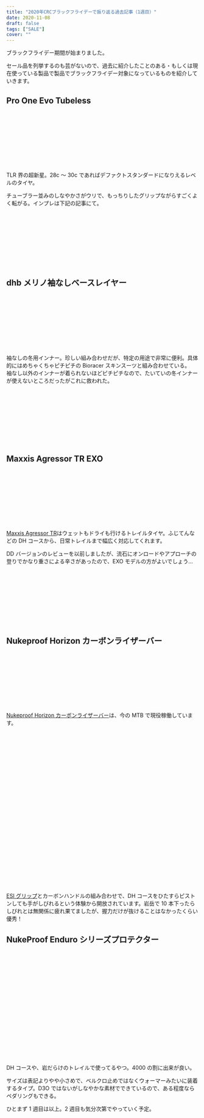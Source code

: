```yaml
---
title: "2020年CRCブラックフライデーで振り返る過去記事（1週目）"
date: 2020-11-08
draft: false
tags: ["SALE"]
cover: ""
---
```


ブラックフライデー期間が始まりました。

セール品を列挙するのも芸がないので、過去に紹介したことのある・もしくは現在使っている製品で製品でブラックフライデー対象になっているものを紹介していきます。

## Pro One Evo Tubeless

<div class="iframely-embed"><div class="iframely-responsive" style="height: 140px; padding-bottom: 0;"><a href="//ck.jp.ap.valuecommerce.com/servlet/referral?sid=3171302&pid=886701002&vc_url=https%3A%2F%2Fwww.chainreactioncycles.com%2Fjp%2Fja%2Fschwalbe-pro-one-evo-tubeless-folding-tyre%2Frp-prod193327%3Futm_source%3Dvaluecommerce%26utm_medium%3Daffiliates" data-iframely-url="//cdn.iframe.ly/VRFM1tB"></a></div></div><script async src="//cdn.iframe.ly/embed.js" charset="utf-8"></script><img src="//ad.jp.ap.valuecommerce.com/servlet/gifbanner?sid=3171302&pid=886701002" height="1" width="0" border="0">

TLR 界の超新星。28c ～ 30c であればデファクトスタンダードになりえるレベルのタイヤ。

チューブラー並みのしなやかさがウリで、もっちりしたグリップながらすごくよく転がる。インプレは下記の記事にて。

<div class="iframely-embed"><div class="iframely-responsive" style="height: 140px; padding-bottom: 0;"><a href="https://blog.gensobunya.net/post/2020/06/proonetle/" data-iframely-url="//cdn.iframe.ly/xZNpMse?iframe=card-small"></a></div></div>

## dhb メリノ袖なしベースレイヤー

<div class="iframely-embed"><div class="iframely-responsive" style="height: 140px; padding-bottom: 0;"><a href="//ck.jp.ap.valuecommerce.com/servlet/referral?sid=3171302&pid=886701002&vc_url=https%3A%2F%2Fwww.chainreactioncycles.com%2Fjp%2Fja%2Fdhb-%25E3%2583%25A1%25E3%2583%25AA%25E3%2583%258E%25E8%25A2%2596%25E3%2581%25AA%25E3%2581%2597%25E3%2583%2599%25E3%2583%25BC%25E3%2582%25B9%25E3%2583%25AC%25E3%2582%25A4%25E3%2583%25A4%25E3%2583%25BC-m-150-%2Frp-prod156765%3Futm_source%3Dvaluecommerce%26utm_medium%3Daffiliates" data-iframely-url="//cdn.iframe.ly/BlY4RXm"></a></div></div><img src="//ad.jp.ap.valuecommerce.com/servlet/gifbanner?sid=3171302&pid=886701002" height="1" width="0" border="0">

袖なしの冬用インナー。珍しい組み合わせだが、特定の用途で非常に便利。具体的にはめちゃくちゃピチピチの Bioracer スキンスーツと組み合わせている。\
袖なし以外のインナーが着られないほどピチピチなので、たいていの冬インナーが使えないところだったがこれに救われた。

<div class="iframely-embed"><div class="iframely-responsive" style="height: 140px; padding-bottom: 0;"><a href="https://blog.gensobunya.net/post/2019/11/bioracersuits/" data-iframely-url="//cdn.iframe.ly/ZzauFsH?iframe=card-small"></a></div></div>

## Maxxis Agressor TR EXO

<div class="iframely-embed"><div class="iframely-responsive" style="height: 140px; padding-bottom: 0;"><a href="//ck.jp.ap.valuecommerce.com/servlet/referral?sid=3171302&pid=886701002&vc_url=https%3A%2F%2Fwww.chainreactioncycles.com%2Fjp%2Fja%2Fmaxxis-aggressor-mtb-%25E3%2582%25BF%25E3%2582%25A4%25E3%2583%25A4-exo-tr-%2Frp-prod150233%3Futm_source%3Dvaluecommerce%26utm_medium%3Daffiliates" data-iframely-url="//cdn.iframe.ly/fCfHo1M"></a></div></div>

<a href="//ck.jp.ap.valuecommerce.com/servlet/referral?sid=3171302&pid=886701002&vc_url=https%3A%2F%2Fwww.chainreactioncycles.com%2Fjp%2Fja%2Fmaxxis-aggressor-mtb-%25E3%2582%25BF%25E3%2582%25A4%25E3%2583%25A4-exo-tr-%2Frp-prod150233%3Futm_source%3Dvaluecommerce%26utm_medium%3Daffiliates" rel="nofollow"><img src="//ad.jp.ap.valuecommerce.com/servlet/gifbanner?sid=3171302&pid=886701002" height="1" width="0" border="0">Maxxis Agressor TR</a>はウェットもドライも行けるトレイルタイヤ。ふじてんなどの DH コースから、日常トレイルまで幅広く対応してくれます。

DD バージョンのレビューを以前しましたが、流石にオンロードやアプローチの登りでかなり重さによる辛さがあったので、EXO モデルの方がよいでしょう…

<div class="iframely-embed"><div class="iframely-responsive" style="height: 140px; padding-bottom: 0;"><a href="https://blog.gensobunya.net/post/2020/08/dd_aggressor/" data-iframely-url="//cdn.iframe.ly/moIXBUU?iframe=card-small"></a></div></div>

## Nukeproof Horizon カーボンライザーバー

<div class="iframely-embed"><div class="iframely-responsive" style="height: 140px; padding-bottom: 0;"><a href="https://www.chainreactioncycles.com/jp/ja/nukeproof-horizon-%E3%82%AB%E3%83%BC%E3%83%9C%E3%83%B3%E3%83%A9%E3%82%A4%E3%82%B6%E3%83%BC%E3%83%90%E3%83%BC/rp-prod158768" data-iframely-url="//cdn.iframe.ly/JroUOud"></a></div></div>

<a href="//ck.jp.ap.valuecommerce.com/servlet/referral?sid=3171302&pid=886701002&vc_url=https%3A%2F%2Fwww.chainreactioncycles.com%2Fjp%2Fja%2Fnukeproof-horizon-%25E3%2582%25AB%25E3%2583%25BC%25E3%2583%259C%25E3%2583%25B3%25E3%2583%25A9%25E3%2582%25A4%25E3%2582%25B6%25E3%2583%25BC%25E3%2583%2590%25E3%2583%25BC%2Frp-prod158768%3Futm_source%3Dvaluecommerce%26utm_medium%3Daffiliates" rel="nofollow"><img src="//ad.jp.ap.valuecommerce.com/servlet/gifbanner?sid=3171302&pid=886701002" height="1" width="0" border="0">Nukeproof Horizon カーボンライザーバー</a>は、今の MTB で現役稼働しています。

<div class="iframely-embed"><div class="iframely-responsive" style="padding-bottom: 56.625%; padding-top: 120px;"><a href="https://blog.gensobunya.net/post/2017/04/goodmtbgears/" data-iframely-url="//cdn.iframe.ly/CJ2g1wm"></a></div></div>

[ESI グリップ](https://amzn.to/38mSZ77)とカーボンハンドルの組み合わせで、DH コースをひたすらピストンしても手がしびれるという体験から開放されています。岩岳で 10 本下ったらしびれとは無関係に疲れ果てましたが、握力だけが抜けることはなかったくらい優秀！

## NukeProof Enduro シリーズプロテクター

<div class="iframely-embed"><div class="iframely-responsive" style="height: 140px; padding-bottom: 0;"><a href="//ck.jp.ap.valuecommerce.com/servlet/referral?sid=3171302&pid=886701002&vc_url=https%3A%2F%2Fwww.chainreactioncycles.com%2Fjp%2Fja%2Fnukeproof-critical-enduro-%25E8%2586%259D%25E3%2582%25B9%25E3%2583%25AA%25E3%2583%25BC%25E3%2583%2596%2Frp-prod132015%3Futm_source%3Dvaluecommerce%26utm_medium%3Daffiliates" data-iframely-url="//cdn.iframe.ly/5QljnJa"></a></div></div>

<div class="iframely-embed"><div class="iframely-responsive" style="height: 140px; padding-bottom: 0;"><a href="//ck.jp.ap.valuecommerce.com/servlet/referral?sid=3171302&pid=886701002&vc_url=https%3A%2F%2Fwww.chainreactioncycles.com%2Fjp%2Fja%2Fnukeproof-critical-enduro-%25E8%2582%2598%25E3%2582%25B9%25E3%2583%25AA%25E3%2583%25BC%25E3%2583%2596%2Frp-prod132014%3Futm_source%3Dvaluecommerce%26utm_medium%3Daffiliates" data-iframely-url="//cdn.iframe.ly/dacmRdS"></a></div></div>

DH コースや、岩だらけのトレイルで使ってるやつ。4000 の割に出来が良い。

サイズは表記よりやや小さめで、ベルクロ止めではなくウォーマーみたいに装着するタイプ。D3O ではないがしなやかな素材でできているので、ある程度ならペダリングもできる。

ひとまず 1 週目は以上。2 週目も気分次第でやっていく予定。

